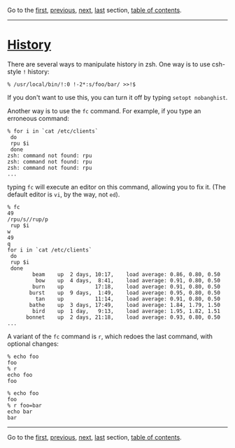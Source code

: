 Go to the [first](intro_1.html), [previous](intro_8.html), [next](intro_10.html), [last](intro_21.html) section, [table of contents](intro_toc.html).

* * *

# [History](intro_toc.html\#SEC9)

There are several ways to manipulate history in zsh. One way is to use
csh-style `!` history:

```
% /usr/local/bin/!:0 !-2*:s/foo/bar/ >>!$

```

If you don't want to use this, you can turn it off by typing
`setopt nobanghist`.

Another way is to use the `fc` command. For example, if you type
an erroneous command:

```
% for i in `cat /etc/clients`
 do
 rpu $i
 done
zsh: command not found: rpu
zsh: command not found: rpu
zsh: command not found: rpu
...

```

typing `fc` will execute an editor on this command, allowing you to
fix it. (The default editor is `vi`, by the way, not
`ed`).

```
% fc
49
/rpu/s//rup/p
 rup $i
w
49
q
for i in `cat /etc/clients`
 do
 rup $i
 done
        beam    up  2 days, 10:17,    load average: 0.86, 0.80, 0.50
         bow    up  4 days,  8:41,    load average: 0.91, 0.80, 0.50
        burn    up          17:18,    load average: 0.91, 0.80, 0.50
       burst    up  9 days,  1:49,    load average: 0.95, 0.80, 0.50
         tan    up          11:14,    load average: 0.91, 0.80, 0.50
       bathe    up  3 days, 17:49,    load average: 1.84, 1.79, 1.50
        bird    up  1 day,   9:13,    load average: 1.95, 1.82, 1.51
      bonnet    up  2 days, 21:18,    load average: 0.93, 0.80, 0.50
...

```

A variant of the `fc` command is `r`, which redoes the last
command, with optional changes:

```
% echo foo
foo
% r
echo foo
foo

% echo foo
foo
% r foo=bar
echo bar
bar

```

* * *

Go to the [first](intro_1.html), [previous](intro_8.html), [next](intro_10.html), [last](intro_21.html) section, [table of contents](intro_toc.html).

